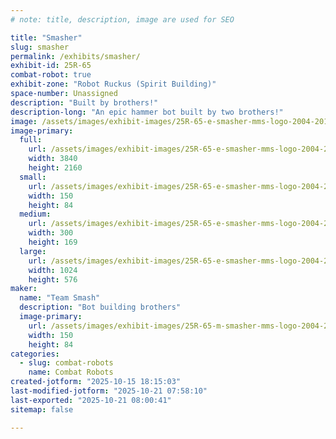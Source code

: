 ```yaml
---
# note: title, description, image are used for SEO

title: "Smasher"
slug: smasher
permalink: /exhibits/smasher/
exhibit-id: 25R-65
combat-robot: true
exhibit-zone: "Robot Ruckus (Spirit Building)"
space-number: Unassigned
description: "Built by brothers!"
description-long: "An epic hammer bot built by two brothers!"
image: /assets/images/exhibit-images/25R-65-e-smasher-mms-logo-2004-2018-4871-300x169.jpg
image-primary: 
  full:
    url: /assets/images/exhibit-images/25R-65-e-smasher-mms-logo-2004-2018-4871-full.jpg
    width: 3840
    height: 2160
  small:
    url: /assets/images/exhibit-images/25R-65-e-smasher-mms-logo-2004-2018-4871-150x84.jpg
    width: 150
    height: 84
  medium:
    url: /assets/images/exhibit-images/25R-65-e-smasher-mms-logo-2004-2018-4871-300x169.jpg
    width: 300
    height: 169
  large:
    url: /assets/images/exhibit-images/25R-65-e-smasher-mms-logo-2004-2018-4871-1024x576.jpg
    width: 1024
    height: 576
maker: 
  name: "Team Smash"
  description: "Bot building brothers"
  image-primary:
    url: /assets/images/exhibit-images/25R-65-m-smasher-mms-logo-2004-2018-300x169.jpg
    width: 150
    height: 84
categories: 
  - slug: combat-robots
    name: Combat Robots
created-jotform: "2025-10-15 18:15:03"
last-modified-jotform: "2025-10-21 07:58:10"
last-exported: "2025-10-21 08:00:41"
sitemap: false

---
```

